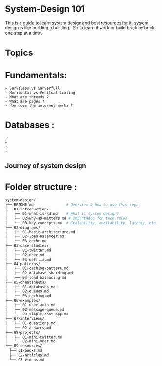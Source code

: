 # System-Design 101
  This is a guide to learn system design and best resources for it.
  system design is like building a building .
  So to learn it work or build brick by brick one step at a time.

# Topics

  # Fundamentals:
    - Serveless vs Serverfull
    - Horizontal vs Veritcal Scaling
    - What are threads ?
    - What are pages ?
    - How does the internet works ?
  # Databases : 
    -
    -
    -
    -
## Journey of system design
  
# Folder structure :

  ```bash
system-design/
├── README.md               # Overview & how to use this repo
├── 01-introduction/
│   ├── 01-what-is-sd.md    # What is system design?
│   ├── 02-why-sd-matters.md # Importance for tech roles
│   └── 03-key-concepts.md  # Scalability, availability, latency, etc.
├── 02-diagrams/
│   ├── 01-basic-architecture.md
│   ├── 02-load-balancer.md
│   └── 03-cache.md
├── 03-case-studies/
│   ├── 01-twitter.md
│   ├── 02-uber.md
│   └── 03-netflix.md
├── 04-patterns/
│   ├── 01-caching-pattern.md
│   ├── 02-database-sharding.md
│   └── 03-load-balancing.md
├── 05-cheatsheets/
│   ├── 01-databases.md
│   ├── 02-queues.md
│   └── 03-caching.md
├── 06-examples/
│   ├── 01-user-auth.md
│   ├── 02-message-queue.md
│   └── 03-simple-chat-app.md
├── 07-interviews/
│   ├── 01-questions.md
│   └── 02-answers.md
├── 08-projects/
│   ├── 01-mini-twitter.md
│   └── 02-mini-uber.md
└── 09-resources/
    ├── 01-books.md
    ├── 02-articles.md
    └── 03-videos.md

  ```